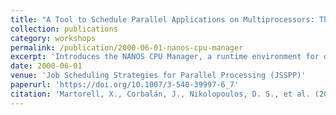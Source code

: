 ```yaml
---
title: "A Tool to Schedule Parallel Applications on Multiprocessors: The NANOS CPU Manager"
collection: publications
category: workshops
permalink: /publication/2000-06-01-nanos-cpu-manager
excerpt: 'Introduces the NANOS CPU Manager, a runtime environment for optimizing processor scheduling policies for shared-memory multiprocessors.'
date: 2000-06-01
venue: 'Job Scheduling Strategies for Parallel Processing (JSSPP)'
paperurl: 'https://doi.org/10.1007/3-540-39997-6_7'
citation: 'Martorell, X., Corbalán, J., Nikolopoulos, D. S., et al. (2000). &quot;A Tool to Schedule Parallel Applications on Multiprocessors: The NANOS CPU Manager.&quot; In <i>Job Scheduling Strategies for Parallel Processing</i>, 87–112. https://doi.org/10.1007/3-540-39997-6_7'
---
```

